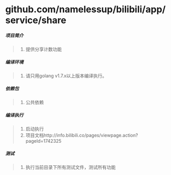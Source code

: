# github.com/namelessup/bilibili/app/service/share

##### 项目简介
> 1. 提供分享计数功能

##### 编译环境
> 1. 请只用golang v1.7.x以上版本编译执行。

##### 依赖包
> 1. 公共依赖

##### 编译执行
> 1. 启动执行
> 2. 项目文档http://info.bilibili.co/pages/viewpage.action?pageId=1742325

##### 测试
> 1. 执行当前目录下所有测试文件，测试所有功能